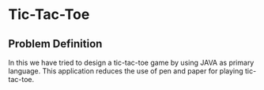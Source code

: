 # Tic-Tac-Toe
## Problem Definition
In this we have tried to design a tic-tac-toe game by using JAVA as primary language. This application reduces the use of pen and paper for playing tic-tac-toe.
